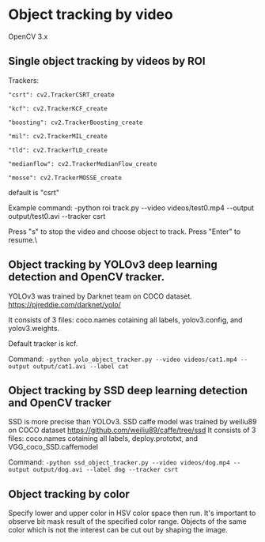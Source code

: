 # Object tracking by video

OpenCV 3.x 

## Single object tracking by videos by ROI

Trackers: 

    "csrt": cv2.TrackerCSRT_create
    
    "kcf": cv2.TrackerKCF_create
    
    "boosting": cv2.TrackerBoosting_create
    
    "mil": cv2.TrackerMIL_create
    
    "tld": cv2.TrackerTLD_create
    
    "medianflow": cv2.TrackerMedianFlow_create
    
    "mosse": cv2.TrackerMOSSE_create

default is "csrt"

Example command: -python roi track.py --video videos/test0.mp4 --output output/test0.avi --tracker csrt

Press "s" to stop the video and choose object to track.
Press "Enter" to resume.\


## Object tracking by YOLOv3 deep learning detection and OpenCV tracker.

YOLOv3 was trained by Darknet team on COCO dataset. https://pjreddie.com/darknet/yolo/

It consists of 3 files: coco.names cotaining all labels, yolov3.config, and yolov3.weights.

Default tracker is kcf.

Command: `-python yolo_object_tracker.py --video videos/cat1.mp4 --output output/cat1.avi --label cat`

## Object tracking by SSD deep learning detection and OpenCV tracker

SSD is more precise than YOLOv3.
SSD caffe model was trained by weiliu89 on COCO dataset https://github.com/weiliu89/caffe/tree/ssd
It consists of 3 files: coco.names cotaining all labels, deploy.prototxt, and VGG_coco_SSD.caffemodel

Command: `-python ssd_object_tracker.py --video videos/dog.mp4 --output output/dog.avi --label dog --tracker csrt`

## Object tracking by color 

Specify lower and upper color in HSV color space then run. It's important to observe bit mask result of the specified color range. 
Objects of the same color which is not the interest can be cut out by shaping the image.





